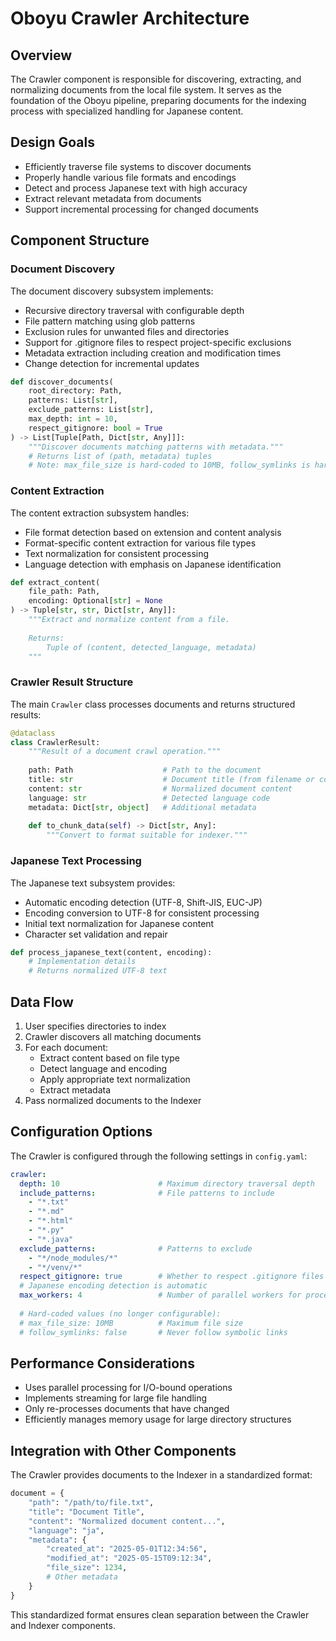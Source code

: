 # Oboyu Crawler Architecture

## Overview

The Crawler component is responsible for discovering, extracting, and normalizing documents from the local file system. It serves as the foundation of the Oboyu pipeline, preparing documents for the indexing process with specialized handling for Japanese content.

## Design Goals

- Efficiently traverse file systems to discover documents
- Properly handle various file formats and encodings
- Detect and process Japanese text with high accuracy
- Extract relevant metadata from documents
- Support incremental processing for changed documents

## Component Structure

### Document Discovery

The document discovery subsystem implements:

- Recursive directory traversal with configurable depth
- File pattern matching using glob patterns
- Exclusion rules for unwanted files and directories
- Support for .gitignore files to respect project-specific exclusions
- Metadata extraction including creation and modification times
- Change detection for incremental updates

```python
def discover_documents(
    root_directory: Path,
    patterns: List[str],
    exclude_patterns: List[str],
    max_depth: int = 10,
    respect_gitignore: bool = True
) -> List[Tuple[Path, Dict[str, Any]]]:
    """Discover documents matching patterns with metadata."""
    # Returns list of (path, metadata) tuples
    # Note: max_file_size is hard-coded to 10MB, follow_symlinks is hard-coded to False
```

### Content Extraction

The content extraction subsystem handles:

- File format detection based on extension and content analysis
- Format-specific content extraction for various file types
- Text normalization for consistent processing
- Language detection with emphasis on Japanese identification

```python
def extract_content(
    file_path: Path,
    encoding: Optional[str] = None
) -> Tuple[str, str, Dict[str, Any]]:
    """Extract and normalize content from a file.
    
    Returns:
        Tuple of (content, detected_language, metadata)
    """
```

### Crawler Result Structure

The main `Crawler` class processes documents and returns structured results:

```python
@dataclass
class CrawlerResult:
    """Result of a document crawl operation."""
    
    path: Path                    # Path to the document
    title: str                    # Document title (from filename or content)
    content: str                  # Normalized document content
    language: str                 # Detected language code
    metadata: Dict[str, object]   # Additional metadata
    
    def to_chunk_data(self) -> Dict[str, Any]:
        """Convert to format suitable for indexer."""
```

### Japanese Text Processing

The Japanese text subsystem provides:

- Automatic encoding detection (UTF-8, Shift-JIS, EUC-JP)
- Encoding conversion to UTF-8 for consistent processing
- Initial text normalization for Japanese content
- Character set validation and repair

```python
def process_japanese_text(content, encoding):
    # Implementation details
    # Returns normalized UTF-8 text
```

## Data Flow

1. User specifies directories to index
2. Crawler discovers all matching documents
3. For each document:
   - Extract content based on file type
   - Detect language and encoding
   - Apply appropriate text normalization
   - Extract metadata
4. Pass normalized documents to the Indexer

## Configuration Options

The Crawler is configured through the following settings in `config.yaml`:

```yaml
crawler:
  depth: 10                      # Maximum directory traversal depth
  include_patterns:              # File patterns to include
    - "*.txt"
    - "*.md"
    - "*.html"
    - "*.py"
    - "*.java"
  exclude_patterns:              # Patterns to exclude
    - "*/node_modules/*"
    - "*/venv/*"
  respect_gitignore: true        # Whether to respect .gitignore files
  # Japanese encoding detection is automatic
  max_workers: 4                 # Number of parallel workers for processing
  
  # Hard-coded values (no longer configurable):
  # max_file_size: 10MB          # Maximum file size
  # follow_symlinks: false       # Never follow symbolic links
```

## Performance Considerations

- Uses parallel processing for I/O-bound operations
- Implements streaming for large file handling
- Only re-processes documents that have changed
- Efficiently manages memory usage for large directory structures

## Integration with Other Components

The Crawler provides documents to the Indexer in a standardized format:

```python
document = {
    "path": "/path/to/file.txt",
    "title": "Document Title",
    "content": "Normalized document content...",
    "language": "ja",
    "metadata": {
        "created_at": "2025-05-01T12:34:56",
        "modified_at": "2025-05-15T09:12:34",
        "file_size": 1234,
        # Other metadata
    }
}
```

This standardized format ensures clean separation between the Crawler and Indexer components.